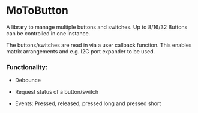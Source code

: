 # MoToButton
 
A library to manage multiple buttons and switches. Up to 8/16/32 Buttons can be controlled in one instance.

The buttons/switches are read in via a user callback function. This enables matrix arrangements and e.g. I2C port expander to be used.

### Functionality:

- Debounce

- Request status of a button/switch

- Events: Pressed, released, pressed long and pressed short
 
